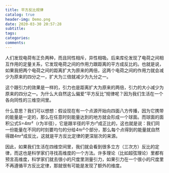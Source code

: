 ```yaml
---
title: 平方反比规律
catalog: true
header-img: Demo.png
date: 2020-03-30 20:57:28
subtitle:
tags:
categories:
comments:
---
```


人们发现电荷有正负两种，而且同性相斥，异性相吸。后来库伦发现了电荷之间相互作用的定量关系，它发现电荷之间的作用力跟距离的平方成反比的。也就是说，如果我把两个电荷之间的距离扩大为原来的两倍，这两个电荷之间的作用力就会减少为原来的四分之一，扩大为三倍就减少为九分之一。

 

这个跟引力的效果是一样的，引力也是距离扩大为原来的两倍，引力的大小减少为原来的四分之一。为什么大自然这么偏爱“平方反比”规律呢？因为我们生活在一个各向同性的三维空间里。

 

什么意思？我们可以想想：假设现在有一个点源开始向四面八方传播，因为它携带的能量是一定的，那么在任意时刻能量达到的地方就会形成一个球面。而球面的面积公式S=4πr²（r为半径），它是跟半径的平方r²成正比的，这也就是说：我们同一份能量在不同的时刻要均匀的分给4πr²个部分，那么每个点得到的能量就自然得跟4πr²成反比，这就是平方反比定律的更深层次的来源。

 

因此，如果我们生活在四维空间里，我们就会看到很多立方（三次方）反比的定律，而这也是科学家们寻找高维度的一个方法。许多理论（比如超弦理论）里都有预言高维度，科学家们就去很小的尺度里测量引力，如果引力在一个很小的尺度里不再遵循平方反比定律，那就很有可能是发现了额外的维度。

